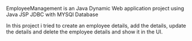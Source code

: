 EmployeeManagement is an Java Dynamic Web application project using
Java
JSP
JDBC with MYSQl Database

In this project i tried to create an employee details, add the details, update the details and delete the employee details and show it in the UI.
